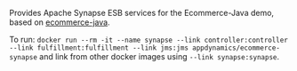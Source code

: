 Provides Apache Synapse ESB services for the Ecommerce-Java demo, based on [ecommerce-java](https://github.com/Appdynamics/ECommerce-Docker/blob/master/ECommerce-Java/Dockerhub.md).

To run: `docker run --rm -it --name synapse --link controller:controller --link fulfillment:fulfillment --link jms:jms appdynamics/ecommerce-synapse` and link from other docker images using `--link synapse:synapse`.
